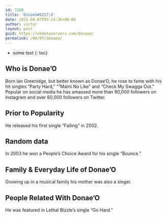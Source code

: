 ```yaml
---
id: 7268
title: 'Donae&#8217;O'
date: 2021-04-07T03:14:26+00:00
author: victor
layout: post
guid: https://ukdataservers.com/donaeo/
permalink: /04/07/donaeo/
---
```


* some text
{: toc}


## Who is Donae&#8217;O



Born Ian Greenidge, but better known as Donae&#8217;O, he rose to fame with his hit singles &#8220;Party Hard,&#8221; &#8220;&#8221;Mami No Like&#8221; and &#8220;Check My Swagga Out.&#8221; Popular on social media he has amassed more than 90,000 followers on Instagram and over 60,000 followers on Twitter.

                
                
                
## Prior to Popularity



He released his first single &#8220;Falling&#8221; in 2002.

                
                
                
## Random data



In 2003 he won a People&#8217;s Choice Award for his single &#8220;Bounce.&#8221;

                
                
                
## Family & Everyday Life of Donae&#8217;O



Growing up in a musical family his mother was also a singer.

                
                
                
## People Related With Donae&#8217;O



He was featured in Lethal Bizzle&#8217;s single &#8220;Go Hard.&#8221;

                
              
            
          
          
          